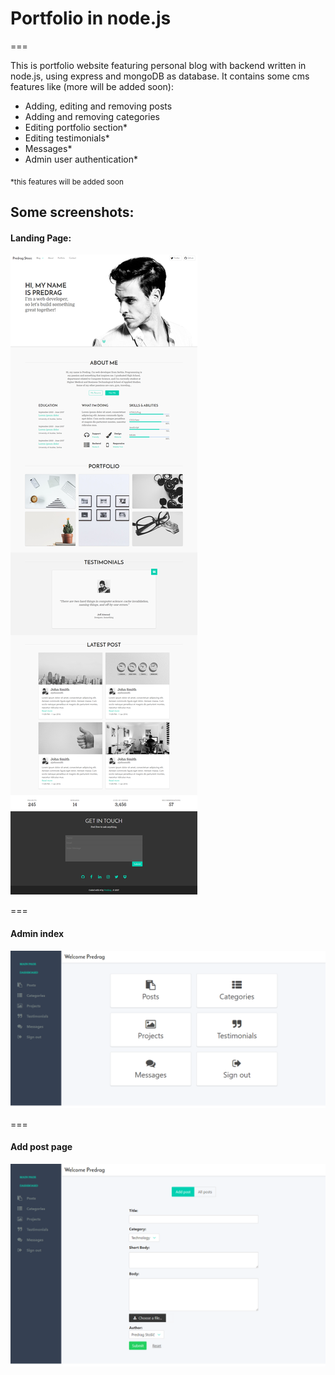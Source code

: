 # Portfolio in node.js
===

This is portfolio website featuring personal blog with backend written in node.js, using express and mongoDB as database. It contains some cms features like (more will be added soon): 

- Adding, editing and removing posts
- Adding and removing categories 
- Editing portfolio section*
- Editing testimonials*
- Messages*
- Admin user authentication*

<sub>*this features will be added soon</sub>

## Some screenshots:

#### Landing Page:

<img src="public/images/github/image1.png" alt="landing">

===

#### Admin index 

<img src="public/images/github/image2.png" alt="landing">

===

#### Add post page 

<img src="public/images/github/image3.png" alt="landing">
